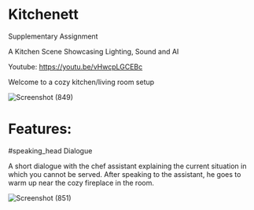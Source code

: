 # Kitchenett
 Supplementary Assignment

A Kitchen Scene Showcasing Lighting, Sound and AI

Youtube: https://youtu.be/vHwcpLGCEBc

Welcome to a cozy kitchen/living room setup

![Screenshot (849)](https://github.com/2227500/Kitchenett/assets/115985919/93bad430-0149-4aa1-9128-f27dc518f4ea)

# Features:

#speaking_head Dialogue

A short dialogue with the chef assistant explaining the current situation in which you cannot be served.
After speaking to the assistant, he goes to warm up near the cozy fireplace in the room.

![Screenshot (851)](https://github.com/2227500/Kitchenett/assets/115985919/ce322d31-ae6c-49da-afb2-adb04f610292)
